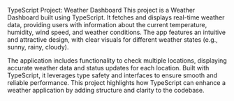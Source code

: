 TypeScript Project: Weather Dashboard
This project is a Weather Dashboard built using TypeScript. It fetches and displays real-time weather data, providing users with information about the current temperature, humidity, wind speed, and weather conditions. The app features an intuitive and attractive design, with clear visuals for different weather states (e.g., sunny, rainy, cloudy).

The application includes functionality to check multiple locations, displaying accurate weather data and status updates for each location. Built with TypeScript, it leverages type safety and interfaces to ensure smooth and reliable performance. This project highlights how TypeScript can enhance a weather application by adding structure and clarity to the codebase.
